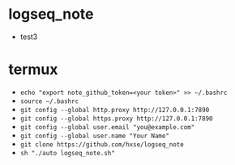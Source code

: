 # logseq_note
  * test3
# termux
  * `echo "export note_github_token=<your token>" >> ~/.bashrc`
  * `source ~/.bashrc`
  * `git config --global http.proxy http://127.0.0.1:7890`
  * `git config --global https.proxy http://127.0.0.1:7890`
  * `git config --global user.email "you@example.com"`
  * `git config --global user.name "Your Name"`
  * `git clone https://github.com/hxse/logseq_note`
  * `sh "./auto logseq_note.sh"`